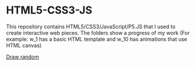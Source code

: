 # HTML5-CSS3-JS

This repository contains HTML5/CSS3/JavaScript/P5.JS that I used to create interactive web pieces.
The folders show a progress of my work 
(For example: w_1 has a basic HTML template and w_10 has animations that use HTML canvas)

[Draw random](https://htmlpreview.github.io/?https://github.com/RohitSattu/FrontEnd-Development/blob/master/w_4/index.html)
